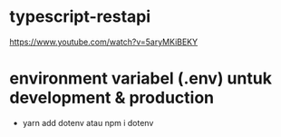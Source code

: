 # typescript-restapi
https://www.youtube.com/watch?v=5aryMKiBEKY<br>
<h1>environment variabel (.env) untuk development & production</h1>
<ul>
    <li>yarn add dotenv atau npm i dotenv</li>
</ul>
